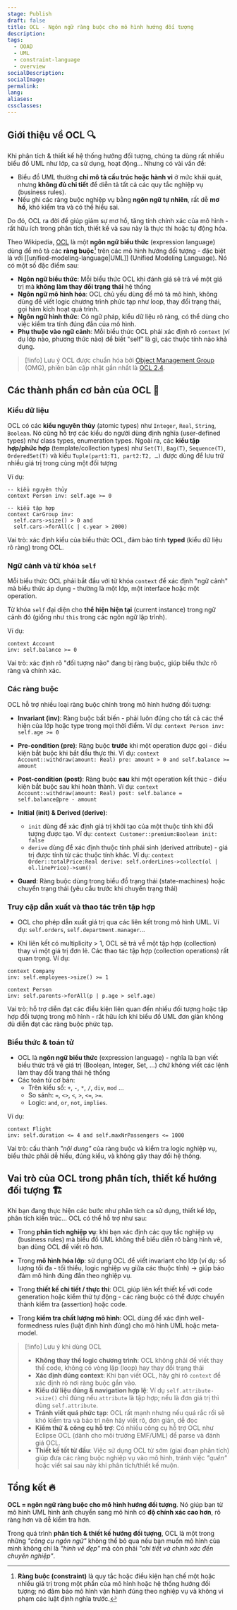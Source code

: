 ```yaml
---
stage: Publish
draft: false
title: OCL - Ngôn ngữ ràng buộc cho mô hình hướng đối tượng
description:
tags:
  - OOAD
  - UML
  - constraint-language
  - overview
socialDescription:
socialImage:
permalink:
lang:
aliases:
cssclasses:
---
```

## Giới thiệu về OCL 🔍

Khi phân tích & thiết kế hệ thống hướng đối tượng, chúng ta dùng rất nhiều biểu đồ UML như lớp, ca sử dụng, hoạt động… Nhưng có vài vấn đề:
- Biểu đồ UML thường **chỉ mô tả cấu trúc hoặc hành vi** ở mức khái quát, nhưng **không đủ chi tiết** để diễn tả tất cả các quy tắc nghiệp vụ (business rules).
- Nếu ghi các ràng buộc nghiệp vụ bằng **ngôn ngữ tự nhiên**, rất dễ **mơ hồ**, khó kiểm tra và có thể hiểu sai.

Do đó, OCL ra đời để giúp giảm sự mơ hồ, tăng tính chính xác của mô hình - rất hữu ích trong phân tích, thiết kế và sau này là thực thi hoặc tự động hóa.

Theo Wikipedia, [OCL](https://en.wikipedia.org/wiki/Object_Constraint_Language) là một **ngôn ngữ biểu thức** (expression language) dùng để mô tả các **ràng buộc**[^1] trên các mô hình hướng đối tượng - đặc biệt là với [[unified-modeling-language|UML]] (Unified Modeling Language). Nó có một số đặc điểm sau:

- **Ngôn ngữ biểu thức**: Mỗi biểu thức OCL khi đánh giá sẽ trả về một giá trị mà **không làm thay đổi trạng thái** hệ thống
- **Ngôn ngữ mô hình hóa**: OCL chủ yếu dùng để mô tả mô hình, không dùng để viết logic chương trình phức tạp như loop, thay đổi trạng thái, gọi hàm kích hoạt quá trình.
- **Ngôn ngữ hình thức**: Có ngữ pháp, kiểu dữ liệu rõ ràng, có thể dùng cho việc kiểm tra tính đúng đắn của mô hình.
- **Phụ thuộc vào ngữ cảnh**: Mỗi biểu thức OCL phải xác định rõ `context` (ví dụ lớp nào, phương thức nào) để biết "self" là gì, các thuộc tính nào khả dụng.

> [!info] Lưu ý
> OCL được chuẩn hóa bởi [Object Management Group](https://www.omg.org) (OMG), phiên bản cập nhật gần nhất là [OCL 2.4](https://www.omg.org/spec/OCL/2.4/PDF). 

## Các thành phần cơ bản của OCL 🧩

### Kiểu dữ liệu

OCL có các **kiểu nguyên thủy** (atomic types) như `Integer`, `Real`, `String`, `Boolean`. Nó cũng hỗ trợ các kiểu do người dùng định nghĩa (user-defined types) như class types, enumeration types. Ngoài ra, các **kiểu tập hợp/phức hợp** (template/collection types) như `Set(T)`, `Bag(T)`, `Sequence(T)`, `OrderedSet(T)` và kiểu `Tuple(part1:T1, part2:T2, …)` được dùng để lưu trữ nhiều giá trị trong cùng một đối tượng

Ví dụ:
```ocl
-- kiểu nguyên thủy
context Person inv: self.age >= 0

-- kiểu tập hợp
context CarGroup inv:
  self.cars->size() > 0 and
  self.cars->forAll(c | c.year > 2000)
```

Vai trò: xác định kiểu của biểu thức OCL, đảm bảo tính **typed** (kiểu dữ liệu rõ ràng) trong OCL. 

### Ngữ cảnh và từ khóa `self`

Mỗi biểu thức OCL phải bắt đầu với từ khóa `context` để xác định "ngữ cảnh" mà biểu thức áp dụng - thường là một lớp, một interface hoặc một operation.

Từ khóa `self` đại diện cho **thể hiện hiện tại** (current instance) trong ngữ cảnh đó (giống như `this` trong các ngôn ngữ lập trình).

Ví dụ:
```ocl
context Account
inv: self.balance >= 0
```

Vai trò: xác định rõ "đối tượng nào" đang bị ràng buộc, giúp biểu thức rõ ràng và chính xác.

### Các ràng buộc

OCL hỗ trợ nhiều loại ràng buộc chính trong mô hình hướng đối tượng:
- **Invariant (inv)**: Ràng buộc bất biến - phải luôn đúng cho tất cả các thể hiện của lớp hoặc type trong mọi thời điểm. Ví dụ: `context Person inv: self.age >= 0`

- **Pre-condition (pre)**: Ràng buộc **trước** khi một operation được gọi - điều kiện bắt buộc khi bắt đầu thực thi. Ví dụ: `context Account::withdraw(amount: Real) pre: amount > 0 and self.balance >= amount`

- **Post-condition (post)**: Ràng buộc **sau** khi một operation kết thúc - điều kiện bắt buộc sau khi hoàn thành. Ví dụ: `context Account::withdraw(amount: Real) post: self.balance = self.balance@pre - amount`

- **Initial (init) & Derived (derive)**: 
	- `init` dùng để xác định giá trị khởi tạo của một thuộc tính khi đối tượng được tạo. Ví dụ: `context Customer::premium:Boolean init: false`
    - `derive` dùng để xác định thuộc tính phái sinh (derived attribute) - giá trị được tính từ các thuộc tính khác. Ví dụ: `context Order::totalPrice:Real derive: self.orderLines->collect(ol | ol.linePrice)->sum()`

- **Guard**: Ràng buộc dùng trong biểu đồ trạng thái (state-machines) hoặc chuyển trạng thái (yêu cầu trước khi chuyển trạng thái)

### Truy cập dẫn xuất và thao tác trên tập hợp

- OCL cho phép dẫn xuất giá trị qua các liên kết trong mô hình UML. Ví dụ: `self.orders`, `self.department.manager`… 

- Khi liên kết có multiplicity > 1, OCL sẽ trả về một tập hợp (collection) thay vì một giá trị đơn lẻ. Các thao tác tập hợp (collection operations) rất quan trọng. Ví dụ: 

```
context Company 
inv: self.employees->size() >= 1  

context Person 
inv: self.parents->forAll(p | p.age > self.age)
```

Vai trò: hỗ trợ diễn đạt các điều kiện liên quan đến nhiều đối tượng hoặc tập hợp đối tượng trong mô hình - rất hữu ích khi biểu đồ UML đơn giản không đủ diễn đạt các ràng buộc phức tạp.

### Biểu thức & toán tử

- OCL là **ngôn ngữ biểu thức** (expression language) - nghĩa là bạn viết biểu thức trả về giá trị (Boolean, Integer, Set, …) chứ không viết các lệnh làm thay đổi trạng thái hệ thống
- Các toán tử cơ bản:
    - Trên kiểu số: `+`, `-`, `*`, `/`, `div`, `mod` … 
    - So sánh: `=`, `<>`, `<`, `>`, `<=`, `>=`. 
    - Logic: `and`, `or`, `not`, `implies`.

Ví dụ:
```ocl
context Flight 
inv: self.duration <= 4 and self.maxNrPassengers <= 1000
```

Vai trò: cấu thành *"nội dung"* của ràng buộc và kiểm tra logic nghiệp vụ, biểu thức phải dễ hiểu, đúng kiểu, và không gây thay đổi hệ thống.

## Vai trò của OCL trong phân tích, thiết kế hướng đối tượng 🏗️

Khi bạn đang thực hiện các bước như phân tích ca sử dụng, thiết kế lớp, phân tích kiến trúc… OCL có thể hỗ trợ như sau:

- Trong **phân tích nghiệp vụ**: khi bạn xác định các quy tắc nghiệp vụ (business rules) mà biểu đồ UML không thể biểu diễn rõ bằng hình vẽ, bạn dùng OCL để viết rõ hơn.

- Trong **mô hình hóa lớp**: sử dụng OCL để viết invariant cho lớp (ví dụ: số lượng tối đa - tối thiểu, logic nghiệp vụ giữa các thuộc tính) → giúp bảo đảm mô hình đúng đắn theo nghiệp vụ.

- Trong **thiết kế chi tiết / thực thi**: OCL giúp liên kết thiết kế với code generation hoặc kiểm thử tự động - các ràng buộc có thể được chuyển thành kiểm tra (assertion) hoặc code.

- Trong **kiểm tra chất lượng mô hình**: OCL dùng để xác định well-formedness rules (luật định hình đúng) cho mô hình UML hoặc meta-model.

> [!info] Lưu ý khi dùng OCL
> - **Không thay thế logic chương trình**: OCL không phải để viết thay thế code, không có vòng lặp (loop) hay thay đổi trạng thái
> - **Xác định đúng context**: Khi bạn viết OCL, hãy ghi rõ `context` để xác định rõ nơi ràng buộc gắn vào.
> - **Kiểu dữ liệu đúng & navigation hợp lệ**: Ví dụ `self.attribute->size()` chỉ đúng nếu `attribute` là tập hợp; nếu là đơn giá trị thì dùng `self.attribute`.
> - **Tránh viết quá phức tạp**: OCL rất mạnh nhưng nếu quá rắc rối sẽ khó kiểm tra và bảo trì nên hãy viết rõ, đơn giản, dễ đọc
> - **Kiểm thử & công cụ hỗ trợ**: Có nhiều công cụ hỗ trợ OCL như Eclipse OCL (dành cho môi trường EMF/UML) để parse và đánh giá OCL.
> - **Thiết kế tốt từ đầu**: Việc sử dụng OCL từ sớm (giai đoạn phân tích) giúp đưa các ràng buộc nghiệp vụ vào mô hình, tránh việc *"quên"* hoặc viết sai sau này khi phân tích/thiết kế muộn.

## Tổng kết 🔥

**OCL = ngôn ngữ ràng buộc cho mô hình hướng đối tượng**. Nó giúp bạn từ mô hình UML hình ảnh chuyển sang mô hình có **độ chính xác cao hơn**, rõ ràng hơn và dễ kiểm tra hơn.  

Trong quá trình **phân tích & thiết kế hướng đối tượng**, OCL là một trong những *"công cụ ngôn ngữ"* không thể bỏ qua nếu bạn muốn mô hình của mình không chỉ là *"hình vẽ đẹp"* mà còn phải *"chi tiết và chính xác đến chuyên nghiệp"*.



[^1]: **Ràng buộc (constraint)** là quy tắc hoặc điều kiện hạn chế một hoặc nhiều giá trị trong một phần của mô hình hoặc hệ thống hướng đối tượng; nó đảm bảo mô hình vận hành đúng theo nghiệp vụ và không vi phạm các luật định nghĩa trước.
